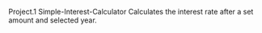 Project.1
Simple-Interest-Calculator
Calculates the interest rate after a set amount and selected year.
